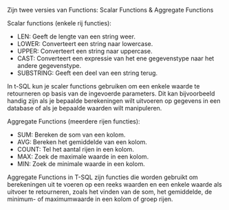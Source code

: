Zijn twee versies van Functions: Scalar Functions & Aggregate Functions

Scalar functions (enkele rij functies):

-   LEN: Geeft de lengte van een string weer.
-   LOWER: Converteert een string naar lowercase.
-   UPPER: Converteert een string naar uppercase.
-   CAST: Converteert een expressie van het ene gegevenstype naar het andere gegevenstype.
-   SUBSTRING: Geeft een deel van een string terug.

In t-SQL kun je scaler functions gebruiken om een enkele waarde te retourneren op basis van de ingevoerde parameters. Dit kan bijvoorbeeld handig zijn als je bepaalde berekeningen wilt uitvoeren op gegevens in een database of als je bepaalde waarden wilt manipuleren.

Aggregate Functions (meerdere rijen functies):

-   SUM: Bereken de som van een kolom.
-   AVG: Bereken het gemiddelde van een kolom.
-   COUNT: Tel het aantal rijen in een kolom.
-   MAX: Zoek de maximale waarde in een kolom.
-   MIN: Zoek de minimale waarde in een kolom.

Aggregate Functions in T-SQL zijn functies die worden gebruikt om berekeningen uit te voeren op een reeks waarden en een enkele waarde als uitvoer te retourneren, zoals het vinden van de som, het gemiddelde, de minimum- of maximumwaarde in een kolom of groep rijen.